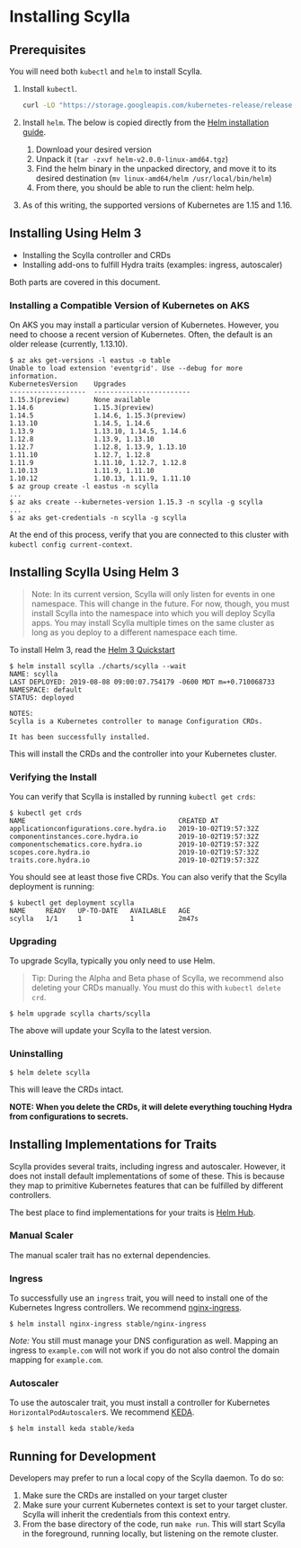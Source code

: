 # Installing Scylla

## Prerequisites 

You will need both `kubectl` and `helm` to install Scylla. 

1. Install `kubectl`.

    ```bash
    curl -LO "https://storage.googleapis.com/kubernetes-release/release/$(curl -s https://storage.googleapis.com/kubernetes-release/release/stable.txt)/bin/darwin/amd64/kubectl"
    ```

2. Install `helm`. The below is copied directly from the [Helm installation guide](https://helm.sh/docs/using_helm/#installing-helm). 

    1. Download your desired version
    2.  Unpack it (`tar -zxvf helm-v2.0.0-linux-amd64.tgz`)
    3. Find the helm binary in the unpacked directory, and move it to its desired destination (`mv linux-amd64/helm /usr/local/bin/helm`)
    4. From there, you should be able to run the client: helm help.

3. As of this writing, the supported versions of Kubernetes are 1.15 and 1.16.

## Installing Using Helm 3

- Installing the Scylla controller and CRDs
- Installing add-ons to fulfill Hydra traits (examples: ingress, autoscaler)

Both parts are covered in this document.

### Installing a Compatible Version of Kubernetes on AKS

On AKS you may install a particular version of Kubernetes. However, you need to choose a recent version of Kubernetes. Often, the default is an older release (currently, 1.13.10).

```console
$ az aks get-versions -l eastus -o table
Unable to load extension 'eventgrid'. Use --debug for more information.
KubernetesVersion    Upgrades
-------------------  ------------------------
1.15.3(preview)      None available
1.14.6               1.15.3(preview)
1.14.5               1.14.6, 1.15.3(preview)
1.13.10              1.14.5, 1.14.6
1.13.9               1.13.10, 1.14.5, 1.14.6
1.12.8               1.13.9, 1.13.10
1.12.7               1.12.8, 1.13.9, 1.13.10
1.11.10              1.12.7, 1.12.8
1.11.9               1.11.10, 1.12.7, 1.12.8
1.10.13              1.11.9, 1.11.10
1.10.12              1.10.13, 1.11.9, 1.11.10
$ az group create -l eastus -n scylla
...
$ az aks create --kubernetes-version 1.15.3 -n scylla -g scylla
...
$ az aks get-credentials -n scylla -g scylla
```

At the end of this process, verify that you are connected to this cluster with `kubectl config current-context`.

## Installing Scylla Using Helm 3

> Note: In its current version, Scylla will only listen for events in one namespace. This will change in the future. For now, though, you must install Scylla into the namespace into which you will deploy Scylla apps. You may install Scylla multiple times on the same cluster as long as you deploy to a different namespace each time.

To install Helm 3, read the [Helm 3 Quickstart](https://v3.helm.sh/docs/intro/quickstart/)

```console
$ helm install scylla ./charts/scylla --wait
NAME: scylla
LAST DEPLOYED: 2019-08-08 09:00:07.754179 -0600 MDT m=+0.710068733
NAMESPACE: default
STATUS: deployed

NOTES:
Scylla is a Kubernetes controller to manage Configuration CRDs.

It has been successfully installed.
```

This will install the CRDs and the controller into your Kubernetes cluster.

### Verifying the Install

You can verify that Scylla is installed by running `kubectl get crds`:

```console
$ kubectl get crds
NAME                                      CREATED AT
applicationconfigurations.core.hydra.io   2019-10-02T19:57:32Z
componentinstances.core.hydra.io          2019-10-02T19:57:32Z
componentschematics.core.hydra.io         2019-10-02T19:57:32Z
scopes.core.hydra.io                      2019-10-02T19:57:32Z
traits.core.hydra.io                      2019-10-02T19:57:32Z
```

You should see at least those five CRDs. You can also verify that the Scylla deployment is running:

```console
$ kubectl get deployment scylla
NAME     READY   UP-TO-DATE   AVAILABLE   AGE
scylla   1/1     1            1           2m47s
```

### Upgrading

To upgrade Scylla, typically you only need to use Helm.

> Tip: During the Alpha and Beta phase of Scylla, we recommend also deleting your CRDs manually. You must do this with `kubectl delete crd`.

```console
$ helm upgrade scylla charts/scylla
```

The above will update your Scylla to the latest version.

### Uninstalling

```console
$ helm delete scylla
```

This will leave the CRDs intact.

**NOTE: When you delete the CRDs, it will delete everything touching Hydra from configurations to secrets.**

## Installing Implementations for Traits

Scylla provides several traits, including ingress and autoscaler. However, it does not install default implementations of some of these. This is because they map to primitive Kubernetes features that can be fulfilled by  different controllers.

The best place to find implementations for your traits is [Helm Hub](https://hub.helm.sh/).

### Manual Scaler

The manual scaler trait has no external dependencies.

### Ingress

To successfully use an `ingress` trait, you will need to install one of the Kubernetes Ingress controllers. We recommend [nginx-ingress](https://hub.helm.sh/charts/stable/nginx-ingress).

```console
$ helm install nginx-ingress stable/nginx-ingress
```

*Note:* You still must manage your DNS configuration as well. Mapping an ingress to `example.com` will not work if you do not also control the domain mapping for `example.com`.

### Autoscaler

To use the autoscaler trait, you must install a controller for Kubernetes `HorizontalPodAutoscaler`s. We recommend [KEDA](https://hub.helm.sh/charts/kedacore/keda-edge).

```
$ helm install keda stable/keda
```

## Running for Development

Developers may prefer to run a local copy of the Scylla daemon. To do so:

1. Make sure the CRDs are installed on your target cluster
2. Make sure your current Kubernetes context is set to your target cluster. Scylla will inherit the credentials from this context entry.
3. From the base directory of the code, run `make run`. This will start Scylla in the foreground, running locally, but listening on the remote cluster.